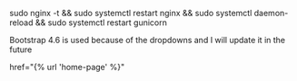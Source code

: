 sudo nginx -t && sudo systemctl restart nginx && sudo systemctl daemon-reload && sudo systemctl restart gunicorn

Bootstrap 4.6 is used because of the dropdowns and I will update it in the future  

href="{% url 'home-page' %}"